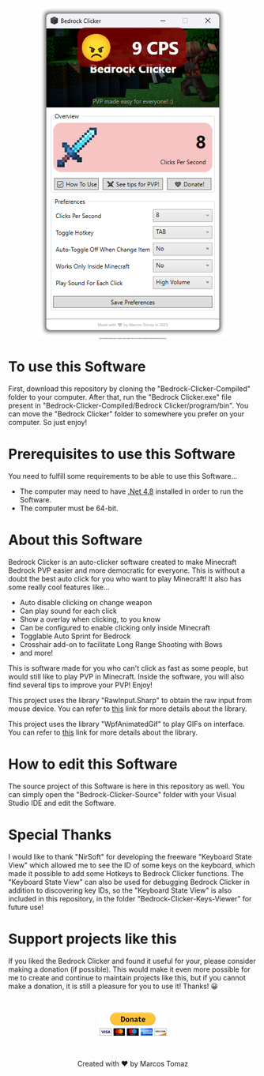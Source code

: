 <p align="center" style="font-size: 2px;">
    <img src="Bedrock-Clicker-Source/ReadMe/Resources/Bedrock-Clicker-Front.png" />
    <br>
    Clone this repository and then copy the "Bedrock-Clicker-Compiled" folder to your computer. Read all the instructions below and then just enjoy!
</p>

# To use this Software

First, download this repository by cloning the "Bedrock-Clicker-Compiled" folder to your computer. After that, run the "Bedrock Clicker.exe" file present in "Bedrock-Clicker-Compiled/Bedrock Clicker/program/bin". You can move the "Bedrock Clicker" folder to somewhere you prefer on your computer. So just enjoy!

# Prerequisites to use this Software

You need to fulfill some requirements to be able to use this Software...

- The computer may need to have <a href="https://download.visualstudio.microsoft.com/download/pr/2d6bb6b2-226a-4baa-bdec-798822606ff1/9b7b8746971ed51a1770ae4293618187/ndp48-web.exe" target="_blank">.Net 4.8</a> installed in order to run the Software.
- The computer must be 64-bit.

# About this Software

Bedrock Clicker is an auto-clicker software created to make Minecraft Bedrock PVP easier and more democratic for everyone. This is without a doubt the best auto click for you who want to play Minecraft! It also has some really cool features like...

- Auto disable clicking on change weapon
- Can play sound for each click
- Show a overlay when clicking, to you know
- Can be configured to enable clicking only inside Minecraft
- Togglable Auto Sprint for Bedrock
- Crosshair add-on to facilitate Long Range Shooting with Bows
- and more!

This is software made for you who can't click as fast as some people, but would still like to play PVP in Minecraft. Inside the software, you will also find several tips to improve your PVP! Enjoy!

This project uses the library "RawInput.Sharp" to obtain the raw input from mouse device. You can refer to <a href="https://github.com/mfakane/rawinput-sharp" target="_blank">this</a> link for more details about the library.

This project uses the library "WpfAnimatedGif" to play GIFs on interface. You can refer to <a href="https://github.com/XamlAnimatedGif/WpfAnimatedGif" target="_blank">this</a> link for more details about the library.

# How to edit this Software

The source project of this Software is here in this repository as well. You can simply open the "Bedrock-Clicker-Source" folder with your Visual Studio IDE and edit the Software.

# Special Thanks

I would like to thank "NirSoft" for developing the freeware "Keyboard State View" which allowed me to see the ID of some keys on the keyboard, which made it possible to add some Hotkeys to Bedrock Clicker functions. The "Keyboard State View" can also be used for debugging Bedrock Clicker in addition to discovering key IDs, so the "Keyboard State View" is also included in this repository, in the folder "Bedrock-Clicker-Keys-Viewer" for future use!

# Support projects like this

If you liked the Bedrock Clicker and found it useful for your, please consider making a donation (if possible). This would make it even more possible for me to create and continue to maintain projects like this, but if you cannot make a donation, it is still a pleasure for you to use it! Thanks! 😀

<br>

<p align="center">
    <a href="https://www.paypal.com/donate/?hosted_button_id=MVDJY3AXLL8T2" target="_blank">
        <img src="Bedrock-Clicker-Source/ReadMe/Resources/paypal-donate.png" alt="Donate" />
    </a>
</p>

<br>

<p align="center">
Created with ❤ by Marcos Tomaz
</p>